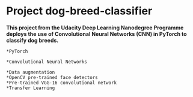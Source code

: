 # Project dog-breed-classifier

__This project from the Udacity Deep Learning Nanodegree Programme deploys the use of Convolutional Neural Networks (CNN) in PyTorch to classify dog breeds.__
    
    *PyTorch
    
    *Convolutional Neural Networks 
    
    *Data augmentation
    *OpenCV pre-trained face detectors
    *Pre-trained VGG-16 convolutional network
    *Transfer Learning
    
   
